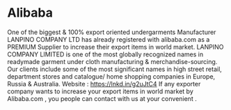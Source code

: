 # Alibaba
One of the biggest &amp; 100% export oriented undergarments Manufacturer LANPINO COMPANY LTD has already registered  with alibaba.com as a PREMIUM Supplier to increase their export items in world market. LANPINO COMPANY LIMITED is one of the most globally recognized names in readymade garment under cloth manufacturing &amp; merchandise-sourcing. Our clients include some of the most significant names in high street retail, department stores and catalogue/ home shopping companies in Europe, Russia &amp; Australia. Website : https://lnkd.in/g2uJtC4 If any exporter company wants to increase your export items in world market by Alibaba.com , you people can contact with us at your convenient .

